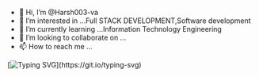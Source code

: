 - 👋 Hi, I’m @Harsh003-va
- 👀 I’m interested in ...Full STACK DEVELOPMENT,Software development
- 🌱 I’m currently learning ...Information Technology Engineering
- 💞️ I’m looking to collaborate on ...
- 📫 How to reach me ...

<!---
Harsh003-va/Harsh003-va is a ✨ special ✨ repository because its `README.md` (this file) appears on your GitHub profile.
You can click the Preview link to take a look at your changes.
--->
[![Typing SVG](https://readme-typing-svg.demolab.com?font=Fira+Code&pause=1000&color=00F7E7&width=435&lines=Hello!++I'm+Harshavardhan;I+am+Fullstack+Developer;I+am+interested+in++Ai;I'm+Information+Technology+Student.)](https://git.io/typing-svg)
